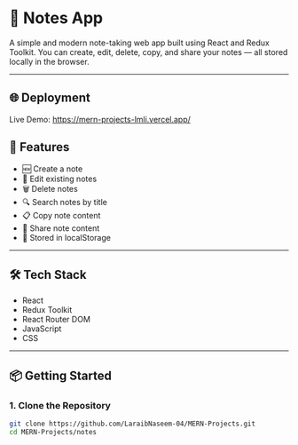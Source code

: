 # 📝 Notes App

A simple and modern note-taking web app built using React and Redux Toolkit. You can create, edit, delete, copy, and share your notes — all stored locally in the browser.

---
## 🌐 Deployment

Live Demo: https://mern-projects-lmli.vercel.app/


## 🚀 Features

- 🆕 Create a note
- 📝 Edit existing notes
- 🗑️ Delete notes
- 🔍 Search notes by title
- 📋 Copy note content
- 🔗 Share note content
- 💾 Stored in localStorage

---

## 🛠 Tech Stack

- React
- Redux Toolkit
- React Router DOM
- JavaScript
- CSS

---

## 📦 Getting Started

### 1. Clone the Repository

```bash
git clone https://github.com/LaraibNaseem-04/MERN-Projects.git
cd MERN-Projects/notes
